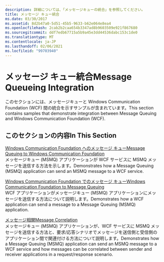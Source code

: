 ```yaml
---
description: 詳細については、「メッセージキューの統合」を参照してください。
title: メッセージ キュー統合
ms.date: 03/30/2017
ms.assetid: 8d2b47a0-5d51-45b5-9633-b62e064e8ea4
ms.openlocfilehash: 2cab2b2caa654b3347ad8b9603509e921f867680
ms.sourcegitcommit: ddf7edb67715a5b9a45e3dd44536dabc153c1de0
ms.translationtype: MT
ms.contentlocale: ja-JP
ms.lasthandoff: 02/06/2021
ms.locfileid: "99703940"
---
```

# <a name="message-queueing-integration"></a><span data-ttu-id="d1371-103">メッセージ キュー統合</span><span class="sxs-lookup"><span data-stu-id="d1371-103">Message Queueing Integration</span></span>

<span data-ttu-id="d1371-104">このセクションには、メッセージキューと Windows Communication Foundation (WCF) 間の統合を示すサンプルが含まれています。</span><span class="sxs-lookup"><span data-stu-id="d1371-104">This section contains samples that demonstrate integration between Message Queuing and Windows Communication Foundation (WCF).</span></span>  
  
## <a name="in-this-section"></a><span data-ttu-id="d1371-105">このセクションの内容</span><span class="sxs-lookup"><span data-stu-id="d1371-105">In This Section</span></span>  

 [<span data-ttu-id="d1371-106">Windows Communication Foundation へのメッセージ キュー</span><span class="sxs-lookup"><span data-stu-id="d1371-106">Message Queuing to Windows Communication Foundation</span></span>](message-queuing-to-wcf.md)  
 <span data-ttu-id="d1371-107">メッセージキュー (MSMQ) アプリケーションが WCF サービスに MSMQ メッセージを送信する方法を示します。</span><span class="sxs-lookup"><span data-stu-id="d1371-107">Demonstrates how a Message Queuing (MSMQ) application can send an MSMQ message to a WCF service.</span></span>
  
 [<span data-ttu-id="d1371-108">Windows Communication Foundation でのメッセージ キュー</span><span class="sxs-lookup"><span data-stu-id="d1371-108">Windows Communication Foundation to Message Queuing</span></span>](wcf-to-message-queuing.md)  
 <span data-ttu-id="d1371-109">WCF アプリケーションがメッセージキュー (MSMQ) アプリケーションにメッセージを送信する方法について説明します。</span><span class="sxs-lookup"><span data-stu-id="d1371-109">Demonstrates how a WCF application can send a message to a Message Queuing (MSMQ) application.</span></span>  
  
 [<span data-ttu-id="d1371-110">メッセージ相関</span><span class="sxs-lookup"><span data-stu-id="d1371-110">Message Correlation</span></span>](message-correlation.md)  
 <span data-ttu-id="d1371-111">メッセージキュー (MSMQ) アプリケーションが、WCF サービスに MSMQ メッセージを送信する方法と、要求/応答シナリオでメッセージを送信側と受信側のアプリケーション間で関連付ける方法について説明します。</span><span class="sxs-lookup"><span data-stu-id="d1371-111">Demonstrates how a Message Queuing (MSMQ) application can send an MSMQ message to a WCF service and how messages can be correlated between sender and receiver applications in a request/response scenario.</span></span>

